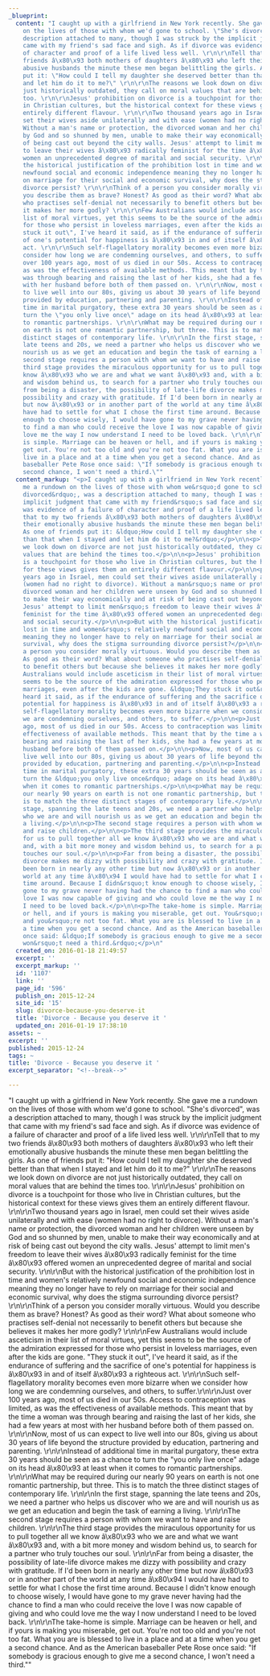 ```yaml
---
_blueprint:
  content: "I caught up with a girlfriend in New York recently. She gave me a rundown
    on the lives of those with whom we'd gone to school. \"She's divorced\", was a
    description attached to many, though I was struck by the implicit judgment that
    came with my friend's sad face and sigh. As if divorce was evidence of a failure
    of character and proof of a life lived less well. \r\n\r\nTell that to my two
    friends â\x80\x93 both mothers of daughters â\x80\x93 who left their emotionally
    abusive husbands the minute these men began belittling the girls. As one of friends
    put it: \"How could I tell my daughter she deserved better than that when I stayed
    and let him do it to me?\" \r\n\r\nThe reasons we look down on divorce are not
    just historically outdated, they call on moral values that are behind the times
    too. \r\n\r\nJesus' prohibition on divorce is a touchpoint for those who live
    in Christian cultures, but the historical context for these views gives them an
    entirely different flavour. \r\n\r\nTwo thousand years ago in Israel, men could
    set their wives aside unilaterally and with ease (women had no right to divorce).
    Without a man's name or protection, the divorced woman and her children were unseen
    by God and so shunned by men, unable to make their way economically and at risk
    of being cast out beyond the city walls. Jesus' attempt to limit men's freedom
    to leave their wives â\x80\x93 radically feminist for the time â\x80\x93 offered
    women an unprecedented degree of marital and social security. \r\n\r\nBut with
    the historical justification of the prohibition lost in time and women's relatively
    newfound social and economic independence meaning they no longer have to rely
    on marriage for their social and economic survival, why does the stigma surrounding
    divorce persist? \r\n\r\nThink of a person you consider morally virtuous. Would
    you describe them as brave? Honest? As good as their word? What about someone
    who practises self-denial not necessarily to benefit others but because she believes
    it makes her more godly? \r\n\r\nFew Australians would include asceticism in their
    list of moral virtues, yet this seems to be the source of the admiration expressed
    for those who persist in loveless marriages, even after the kids are gone. \"They
    stuck it out\", I've heard it said, as if the endurance of suffering and the sacrifice
    of one's potential for happiness is â\x80\x93 in and of itself â\x80\x93 a righteous
    act. \r\n\r\nSuch self-flagellatory morality becomes even more bizarre when we
    consider how long we are condemning ourselves, and others, to suffer.\r\n\r\nJust
    over 100 years ago, most of us died in our 50s. Access to contraception was limited,
    as was the effectiveness of available methods. This meant that by the time a woman
    was through bearing and raising the last of her kids, she had a few years at most
    with her husband before both of them passed on. \r\n\r\nNow, most of us can expect
    to live well into our 80s, giving us about 30 years of life beyond the structure
    provided by education, partnering and parenting. \r\n\r\nInstead of additional
    time in marital purgatory, these extra 30 years should be seen as a chance to
    turn the \"you only live once\" adage on its head â\x80\x93 at least when it comes
    to romantic partnerships. \r\n\r\nWhat may be required during our nearly 90 years
    on earth is not one romantic partnership, but three. This is to match the three
    distinct stages of contemporary life. \r\n\r\nIn the first stage, spanning the
    late teens and 20s, we need a partner who helps us discover who we are and will
    nourish us as we get an education and begin the task of earning a living. \r\n\r\nThe
    second stage requires a person with whom we want to have and raise children. \r\n\r\nThe
    third stage provides the miraculous opportunity for us to pull together all we
    know â\x80\x93 who we are and what we want â\x80\x93 and, with a bit more money
    and wisdom behind us, to search for a partner who truly touches our soul. \r\n\r\nFar
    from being a disaster, the possibility of late-life divorce makes me dizzy with
    possibility and crazy with gratitude. If I'd been born in nearly any other time
    but now â\x80\x93 or in another part of the world at any time â\x80\x94 I would
    have had to settle for what I chose the first time around. Because I didn't know
    enough to choose wisely, I would have gone to my grave never having had the chance
    to find a man who could receive the love I was now capable of giving and who could
    love me the way I now understand I need to be loved back. \r\n\r\nThe take-home
    is simple. Marriage can be heaven or hell, and if yours is making you miserable,
    get out. You're not too old and you're not too fat. What you are is blessed to
    live in a place and at a time when you get a second chance. And as the American
    baseballer Pete Rose once said: \"If somebody is gracious enough to give me a
    second chance, I won't need a third.\""
  content_markup: "<p>I caught up with a girlfriend in New York recently. She gave
    me a rundown on the lives of those with whom we&rsquo;d gone to school. &ldquo;She&rsquo;s
    divorced&rdquo;, was a description attached to many, though I was struck by the
    implicit judgment that came with my friend&rsquo;s sad face and sigh. As if divorce
    was evidence of a failure of character and proof of a life lived less well.</p>\n\n<p>Tell
    that to my two friends â\x80\x93 both mothers of daughters â\x80\x93 who left
    their emotionally abusive husbands the minute these men began belittling the girls.
    As one of friends put it: &ldquo;How could I tell my daughter she deserved better
    than that when I stayed and let him do it to me?&rdquo;</p>\n\n<p>The reasons
    we look down on divorce are not just historically outdated, they call on moral
    values that are behind the times too.</p>\n\n<p>Jesus' prohibition on divorce
    is a touchpoint for those who live in Christian cultures, but the historical context
    for these views gives them an entirely different flavour.</p>\n\n<p>Two thousand
    years ago in Israel, men could set their wives aside unilaterally and with ease
    (women had no right to divorce). Without a man&rsquo;s name or protection, the
    divorced woman and her children were unseen by God and so shunned by men, unable
    to make their way economically and at risk of being cast out beyond the city walls.
    Jesus' attempt to limit men&rsquo;s freedom to leave their wives â\x80\x93 radically
    feminist for the time â\x80\x93 offered women an unprecedented degree of marital
    and social security.</p>\n\n<p>But with the historical justification of the prohibition
    lost in time and women&rsquo;s relatively newfound social and economic independence
    meaning they no longer have to rely on marriage for their social and economic
    survival, why does the stigma surrounding divorce persist?</p>\n\n<p>Think of
    a person you consider morally virtuous. Would you describe them as brave? Honest?
    As good as their word? What about someone who practises self-denial not necessarily
    to benefit others but because she believes it makes her more godly?</p>\n\n<p>Few
    Australians would include asceticism in their list of moral virtues, yet this
    seems to be the source of the admiration expressed for those who persist in loveless
    marriages, even after the kids are gone. &ldquo;They stuck it out&rdquo;, I&rsquo;ve
    heard it said, as if the endurance of suffering and the sacrifice of one&rsquo;s
    potential for happiness is â\x80\x93 in and of itself â\x80\x93 a righteous act.</p>\n\n<p>Such
    self-flagellatory morality becomes even more bizarre when we consider how long
    we are condemning ourselves, and others, to suffer.</p>\n\n<p>Just over 100 years
    ago, most of us died in our 50s. Access to contraception was limited, as was the
    effectiveness of available methods. This meant that by the time a woman was through
    bearing and raising the last of her kids, she had a few years at most with her
    husband before both of them passed on.</p>\n\n<p>Now, most of us can expect to
    live well into our 80s, giving us about 30 years of life beyond the structure
    provided by education, partnering and parenting.</p>\n\n<p>Instead of additional
    time in marital purgatory, these extra 30 years should be seen as a chance to
    turn the &ldquo;you only live once&rdquo; adage on its head â\x80\x93 at least
    when it comes to romantic partnerships.</p>\n\n<p>What may be required during
    our nearly 90 years on earth is not one romantic partnership, but three. This
    is to match the three distinct stages of contemporary life.</p>\n\n<p>In the first
    stage, spanning the late teens and 20s, we need a partner who helps us discover
    who we are and will nourish us as we get an education and begin the task of earning
    a living.</p>\n\n<p>The second stage requires a person with whom we want to have
    and raise children.</p>\n\n<p>The third stage provides the miraculous opportunity
    for us to pull together all we know â\x80\x93 who we are and what we want â\x80\x93
    and, with a bit more money and wisdom behind us, to search for a partner who truly
    touches our soul.</p>\n\n<p>Far from being a disaster, the possibility of late-life
    divorce makes me dizzy with possibility and crazy with gratitude. If I&rsquo;d
    been born in nearly any other time but now â\x80\x93 or in another part of the
    world at any time â\x80\x94 I would have had to settle for what I chose the first
    time around. Because I didn&rsquo;t know enough to choose wisely, I would have
    gone to my grave never having had the chance to find a man who could receive the
    love I was now capable of giving and who could love me the way I now understand
    I need to be loved back.</p>\n\n<p>The take-home is simple. Marriage can be heaven
    or hell, and if yours is making you miserable, get out. You&rsquo;re not too old
    and you&rsquo;re not too fat. What you are is blessed to live in a place and at
    a time when you get a second chance. And as the American baseballer Pete Rose
    once said: &ldquo;If somebody is gracious enough to give me a second chance, I
    won&rsquo;t need a third.&rdquo;</p>\n"
  created_on: 2016-01-18 21:49:57
  excerpt: ''
  excerpt_markup: ''
  id: '1107'
  link: ''
  page_id: '596'
  publish_on: 2015-12-24
  site_id: '15'
  slug: divorce-because-you-deserve-it
  title: 'Divorce - Because you deserve it '
  updated_on: 2016-01-19 17:38:10
assets: ~
excerpt: ''
published: 2015-12-24
tags: ~
title: 'Divorce - Because you deserve it '
excerpt_separator: "<!--break-->"

---
```


"I caught up with a girlfriend in New York recently. She gave me a rundown on
  the lives of those with whom we'd gone to school. \"She's divorced\", was a description
  attached to many, though I was struck by the implicit judgment that came with my
  friend's sad face and sigh. As if divorce was evidence of a failure of character
  and proof of a life lived less well. <!--break--> \r\n\r\nTell that to my two friends â\x80\x93
  both mothers of daughters â\x80\x93 who left their emotionally abusive husbands
  the minute these men began belittling the girls. As one of friends put it: \"How
  could I tell my daughter she deserved better than that when I stayed and let him
  do it to me?\" \r\n\r\nThe reasons we look down on divorce are not just historically
  outdated, they call on moral values that are behind the times too. \r\n\r\nJesus'
  prohibition on divorce is a touchpoint for those who live in Christian cultures,
  but the historical context for these views gives them an entirely different flavour.
  \r\n\r\nTwo thousand years ago in Israel, men could set their wives aside unilaterally
  and with ease (women had no right to divorce). Without a man's name or protection,
  the divorced woman and her children were unseen by God and so shunned by men, unable
  to make their way economically and at risk of being cast out beyond the city walls.
  Jesus' attempt to limit men's freedom to leave their wives â\x80\x93 radically feminist
  for the time â\x80\x93 offered women an unprecedented degree of marital and social
  security. \r\n\r\nBut with the historical justification of the prohibition lost
  in time and women's relatively newfound social and economic independence meaning
  they no longer have to rely on marriage for their social and economic survival,
  why does the stigma surrounding divorce persist? \r\n\r\nThink of a person you consider
  morally virtuous. Would you describe them as brave? Honest? As good as their word?
  What about someone who practises self-denial not necessarily to benefit others but
  because she believes it makes her more godly? \r\n\r\nFew Australians would include
  asceticism in their list of moral virtues, yet this seems to be the source of the
  admiration expressed for those who persist in loveless marriages, even after the
  kids are gone. \"They stuck it out\", I've heard it said, as if the endurance of
  suffering and the sacrifice of one's potential for happiness is â\x80\x93 in and
  of itself â\x80\x93 a righteous act. \r\n\r\nSuch self-flagellatory morality becomes
  even more bizarre when we consider how long we are condemning ourselves, and others,
  to suffer.\r\n\r\nJust over 100 years ago, most of us died in our 50s. Access to
  contraception was limited, as was the effectiveness of available methods. This meant
  that by the time a woman was through bearing and raising the last of her kids, she
  had a few years at most with her husband before both of them passed on. \r\n\r\nNow,
  most of us can expect to live well into our 80s, giving us about 30 years of life
  beyond the structure provided by education, partnering and parenting. \r\n\r\nInstead
  of additional time in marital purgatory, these extra 30 years should be seen as
  a chance to turn the \"you only live once\" adage on its head â\x80\x93 at least
  when it comes to romantic partnerships. \r\n\r\nWhat may be required during our
  nearly 90 years on earth is not one romantic partnership, but three. This is to
  match the three distinct stages of contemporary life. \r\n\r\nIn the first stage,
  spanning the late teens and 20s, we need a partner who helps us discover who we
  are and will nourish us as we get an education and begin the task of earning a living.
  \r\n\r\nThe second stage requires a person with whom we want to have and raise children.
  \r\n\r\nThe third stage provides the miraculous opportunity for us to pull together
  all we know â\x80\x93 who we are and what we want â\x80\x93 and, with a bit more
  money and wisdom behind us, to search for a partner who truly touches our soul.
  \r\n\r\nFar from being a disaster, the possibility of late-life divorce makes me
  dizzy with possibility and crazy with gratitude. If I'd been born in nearly any
  other time but now â\x80\x93 or in another part of the world at any time â\x80\x94
  I would have had to settle for what I chose the first time around. Because I didn't
  know enough to choose wisely, I would have gone to my grave never having had the
  chance to find a man who could receive the love I was now capable of giving and
  who could love me the way I now understand I need to be loved back. \r\n\r\nThe
  take-home is simple. Marriage can be heaven or hell, and if yours is making you
  miserable, get out. You're not too old and you're not too fat. What you are is blessed
  to live in a place and at a time when you get a second chance. And as the American
  baseballer Pete Rose once said: \"If somebody is gracious enough to give me a second
  chance, I won't need a third.\""
